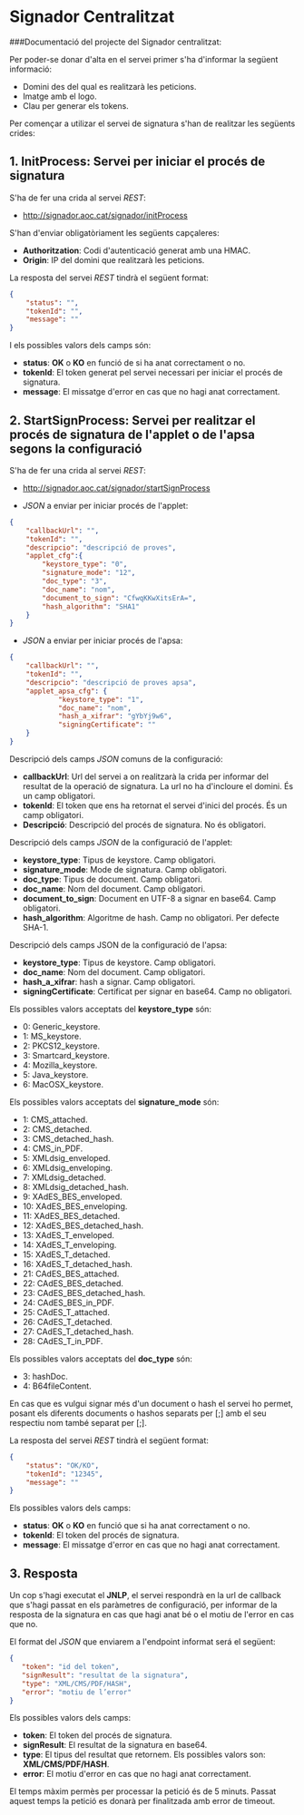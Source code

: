 # Signador Centralitzat
###Documentació del projecte del Signador centralitzat:

Per poder-se donar d'alta en el servei primer s'ha d'informar la següent informació:
*	Domini des del qual es realitzarà les peticions.
*	Imatge amb el logo. 
*	Clau per generar els tokens.

Per començar a utilizar el servei de signatura s'han de realitzar les següents crides:

## 1. InitProcess: Servei per iniciar el procés de signatura

S'ha de fer una crida al servei _REST_:
* http://signador.aoc.cat/signador/initProcess

S'han d'enviar obligatòriament les següents capçaleres:
* **Authoritzation**:  Codi d'autenticació generat amb una HMAC.
* **Origin**: IP del domini que realitzarà les peticions.

La resposta del servei _REST_ tindrà el següent format:

````json
{
	"status": "",
	"tokenId": "",
	"message": ""
}
````
I els possibles valors dels camps són:
*	**status**: **OK** o **KO** en funció de si ha anat correctament o no.
*	**tokenId**: El token generat pel servei necessari per iniciar el procés de signatura.
*	**message**: El missatge d'error en cas que no hagi anat correctament.

## 2. StartSignProcess: Servei per realitzar el procés de signatura de l'applet o de l'apsa segons la configuració

S'ha de fer una crida al servei _REST_:

* http://signador.aoc.cat/signador/startSignProcess

* _JSON_ a enviar per iniciar procés de l'applet:
````json
{
	"callbackUrl": "",
	"tokenId": "",
	"descripcio": "descripció de proves",
	"applet_cfg":{
		"keystore_type": "0",
		"signature_mode": "12",
		"doc_type": "3",
		"doc_name": "nom",					
		"document_to_sign": "CfwqKKwXitsErA=",
		"hash_algorithm": "SHA1"
	}
}
````
* _JSON_ a enviar per iniciar procés de l'apsa:
````json
{
	"callbackUrl": "",
	"tokenId": "",
	"descripcio": "descripció de proves apsa",
	"applet_apsa_cfg": {
			"keystore_type": "1",
			"doc_name": "nom",							
			"hash_a_xifrar": "gYbYj9w6",
			"signingCertificate": ""
	}
}
````
Descripció dels camps _JSON_ comuns de la configuració:
*	**callbackUrl**: Url del servei a on realitzarà la crida per informar del resultat de la operació de signatura. La url no ha d'incloure el domini. És un camp obligatori.
*	**tokenId**: El token que ens ha retornat el servei d'inici del procés. És un camp obligatori.
*	**Descripció**: Descripció del procés de signatura. No és obligatori.

Descripció dels camps _JSON_ de la configuració de l'applet:
*	**keystore_type**: Tipus de keystore. Camp obligatori. 
*	**signature_mode**: Mode de signatura. Camp obligatori.
*	**doc_type**: Tipus de document. Camp obligatori.
*	**doc_name**: Nom del document. Camp obligatori. 
*	**document_to_sign**: Document en UTF-8 a signar en base64. Camp obligatori.
*	**hash_algorithm**: Algoritme de hash. Camp no obligatori. Per defecte SHA-1.

Descripció dels camps JSON de la configuració de l'apsa:
*	**keystore_type**: Tipus de keystore. Camp obligatori.
*	**doc_name**: Nom del document. Camp obligatori.
*	**hash_a_xifrar**: hash a signar. Camp obligatori.
*	**signingCertificate**: Certificat per signar en base64. Camp no obligatori.

Els possibles valors acceptats del **keystore_type** són:
*	0: Generic_keystore.
*	1: MS_keystore.
*	2: PKCS12_keystore.
*	3: Smartcard_keystore.
*	4: Mozilla_keystore.
*	5: Java_keystore.
*	6: MacOSX_keystore.

Els possibles valors acceptats del **signature_mode** són:
*	1: CMS_attached.
*	2: CMS_detached.
*	3: CMS_detached_hash.
*	4: CMS_in_PDF.
*	5: XMLdsig_enveloped.
*	6: XMLdsig_enveloping.
*	7: XMLdsig_detached.
*	8: XMLdsig_detached_hash.
*	9: XAdES_BES_enveloped.
*	10: XAdES_BES_enveloping.
*	11: XAdES_BES_detached.
*	12: XAdES_BES_detached_hash.
*	13: XAdES_T_enveloped.
*	14: XAdES_T_enveloping.
*	15: XAdES_T_detached.
*	16: XAdES_T_detached_hash.
*	21: CAdES_BES_attached.
*	22: CAdES_BES_detached.
*	23: CAdES_BES_detached_hash.
*	24: CAdES_BES_in_PDF.
*	25: CAdES_T_attached.
*	26: CAdES_T_detached.
*	27: CAdES_T_detached_hash.
*	28: CAdES_T_in_PDF.

Els possibles valors acceptats del **doc_type** són:
*	3: hashDoc.
*	4: B64fileContent.

En cas que es vulgui signar més d'un document o hash el servei ho permet, posant els diferents documents o hashos separats per [;] amb el seu respectiu nom també separat per [;].

La resposta del servei _REST_ tindrà el següent format:

````json
{
	"status": "OK/KO",
	"tokenId": "12345",
	"message": ""
}
````
Els possibles valors dels camps:
*	**status**: **OK** o **KO** en funció que si ha anat correctament o no.
*	**tokenId**: El token del procés de signatura.
*	**message**: El missatge d'error en cas que no hagi anat correctament.

## 3.	Resposta

Un cop s'hagi executat el **JNLP**, el servei respondrà en la url de callback que s'hagi passat en els paràmetres de configuració, per informar de la resposta de la signatura en cas que hagi anat bé o el motiu de l'error en cas que no.

El format del _JSON_ que enviarem a l'endpoint informat será el següent:
````json
{
   "token": "id del token",
   "signResult": "resultat de la signatura",
   "type": "XML/CMS/PDF/HASH",
   "error": "motiu de l’error"
}
````
Els possibles valors dels camps:
*	**token**: El token del procés de signatura.
*	**signResult**: El resultat de la signatura en base64.
*	**type**: El tipus del resultat que retornem. Els possibles valors son: **XML/CMS/PDF/HASH**.
*	**error**: El motiu d'error en cas que no hagi anat correctament.

El temps màxim permès per processar la petició és de 5 minuts. Passat aquest temps la petició es donarà per finalitzada amb error de timeout.
